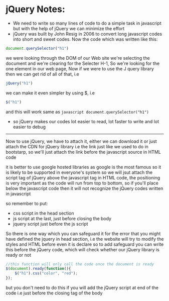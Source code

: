 # jQuery Notes:

* We need to write so many lines of code to do a simple task in javascript but with the help of jQuery we can minimize  the effort
* jQuery was built by John Resig in 2006 to convert long javascript codes into short and sweet codes.
Now the code which was written like this:
```javascript
document.querySelector("h1")
```
we were looking through the DOM of our Web site we're selecting the document and we're clearing for the Selecter H-1, So we're looking for the one element in our web page, Now if we were to use the J query library then we can get rid of all of that, i.e

```javascript
jQuery("h1")
```
we can make it even simpler by using $, i.e

```javascript
$("h1")
```
and this will work same as ```javascript document.querySelector("h1") ```

* so jQuery makes our codes lot easier to read, lot faster to write and lot easier to debug 

--------------------------------------------------------------------------------------------------------------------

Now to use jQuery, we have to attach it, either we can download it or just attach the CDN for jQuery library i.e the link just like we used to do in bootstarp, so we'll just attach the link before the javascript source in HTML code

it is better to use google hosted libraries as google is the most famous so it is likely to be supported in everyone's system
so we will jsut attach the script tag of jQuery above the javascript tag in HTML code, the positioning is very important as the code will run from top to bottom, so if you'll place below the javascript code then it will not recognize the jQuery codes written in javascript

so remember to put:
* css script in the head section
* js script at the last, just before closing the body
* jquery script just before the js script

So there is one way which you can safeguard it for the error that you might have defined the jquery in head section, i.e the website will try to modify the styles and HTML before even it is declare so to add safeguard you can write this before the jQuery code, which will check whether our jQuery library is ready or not 

```javascript
//this function will only call the code once the document is ready
$(document).ready(function(){
    $("h1").css("color", "red");
});
```
but you don't need to do this if you will add the jQuery script at end of the code i.e just before the closing tag of the body





